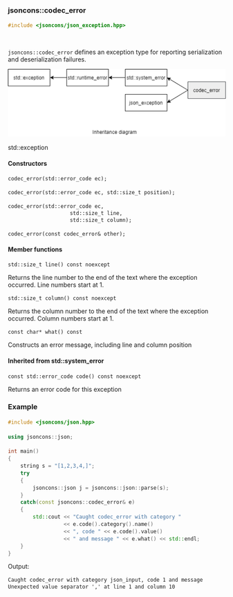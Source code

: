 ### jsoncons::codec_error

```c++
#include <jsoncons/json_exception.hpp>
```

<br>

`jsoncons::codec_error` defines an exception type for reporting serialization and deserialization failures.

![codec_error](./diagrams/codec_error.png)

std::exception

#### Constructors

    codec_error(std::error_code ec);

    codec_error(std::error_code ec, std::size_t position);

    codec_error(std::error_code ec,
                        std::size_t line,
                        std::size_t column);

    codec_error(const codec_error& other);

#### Member functions

    std::size_t line() const noexcept
Returns the line number to the end of the text where the exception occurred.
Line numbers start at 1.

    std::size_t column() const noexcept
Returns the column number to the end of the text where the exception occurred.
Column numbers start at 1.

    const char* what() const
Constructs an error message, including line and column position

#### Inherited from std::system_error

    const std::error_code code() const noexcept
Returns an error code for this exception

### Example

```c++
#include <jsoncons/json.hpp>

using jsoncons::json;

int main()
{
    string s = "[1,2,3,4,]";
    try 
    {
        jsoncons::json j = jsoncons::json::parse(s);
    } 
    catch(const jsoncons::codec_error& e) 
    {
        std::cout << "Caught codec_error with category " 
                  << e.code().category().name() 
                  << ", code " << e.code().value() 
                  << " and message " << e.what() << std::endl;
    }
}
```

Output:
```
Caught codec_error with category json_input, code 1 and message Unexpected value separator ',' at line 1 and column 10
```
